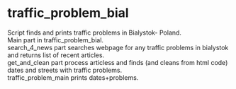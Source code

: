 # traffic_problem_bial
Script finds and prints traffic problems in Bialystok- Poland. </br>
Main part in traffic_problem_bial. </br>
search_4_news part searches webpage for any traffic problems in bialystok and returns list of recent articles. </br>
get_and_clean part process articless and finds (and cleans from html code) dates and streets with traffic problems. </br>
traffic_problem_main prints dates+problems.
